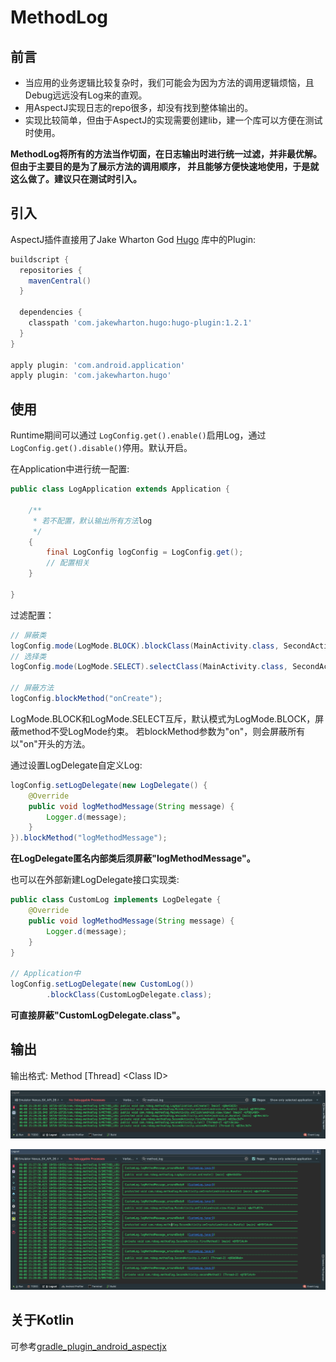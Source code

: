 MethodLog
=========

前言
---

* 当应用的业务逻辑比较复杂时，我们可能会为因为方法的调用逻辑烦恼，且Debug远远没有Log来的直观。
* 用AspectJ实现日志的repo很多，却没有找到整体输出的。
* 实现比较简单，但由于AspectJ的实现需要创建lib，建一个库可以方便在测试时使用。

**MethodLog将所有的方法当作切面，在日志输出时进行统一过滤，并非最优解。但由于主要目的是为了展示方法的调用顺序，
并且能够方便快速地使用，于是就这么做了。建议只在测试时引入。**

引入
---

AspectJ插件直接用了Jake Wharton God [Hugo](https://github.com/JakeWharton/hugo) 库中的Plugin:

```groovy
buildscript {
  repositories {
    mavenCentral()
  }

  dependencies {
    classpath 'com.jakewharton.hugo:hugo-plugin:1.2.1'
  }
}

apply plugin: 'com.android.application'
apply plugin: 'com.jakewharton.hugo'
```
使用
---

Runtime期间可以通过 `LogConfig.get().enable()`启用Log，通过 `LogConfig.get().disable()`停用。默认开启。

在Application中进行统一配置:

```java
public class LogApplication extends Application {

    /**
     * 若不配置，默认输出所有方法log
     */
    {
        final LogConfig logConfig = LogConfig.get();
        // 配置相关
    }

}
```

过滤配置：

```java
// 屏蔽类
logConfig.mode(LogMode.BLOCK).blockClass(MainActivity.class, SecondActivity.class);
// 选择类
logConfig.mode(LogMode.SELECT).selectClass(MainActivity.class, SecondActivity.class);

// 屏蔽方法
logConfig.blockMethod("onCreate");
```
LogMode.BLOCK和LogMode.SELECT互斥，默认模式为LogMode.BLOCK，屏蔽method不受LogMode约束。
若blockMethod参数为"on"，则会屏蔽所有以"on"开头的方法。

通过设置LogDelegate自定义Log:

```java
logConfig.setLogDelegate(new LogDelegate() {
    @Override
    public void logMethodMessage(String message) {
        Logger.d(message);
    }
}).blockMethod("logMethodMessage");
```
**在LogDelegate匿名内部类后须屏蔽"logMethodMessage"。**

也可以在外部新建LogDelegate接口实现类:

```java
public class CustomLog implements LogDelegate {
    @Override
    public void logMethodMessage(String message) {
        Logger.d(message);
    }
}

// Application中
logConfig.setLogDelegate(new CustomLog())
        .blockClass(CustomLogDelegate.class);
```
**可直接屏蔽"CustomLogDelegate.class"。**

输出
----

输出格式: Method \[Thread\] \<Class ID\>

![image](https://github.com/XingdongYu/MethodLog/blob/master/art/log.png)

![image](https://github.com/XingdongYu/MethodLog/blob/master/art/logger.png)

关于Kotlin
--------
可参考[gradle_plugin_android_aspectjx](https://github.com/HujiangTechnology/gradle_plugin_android_aspectjx)